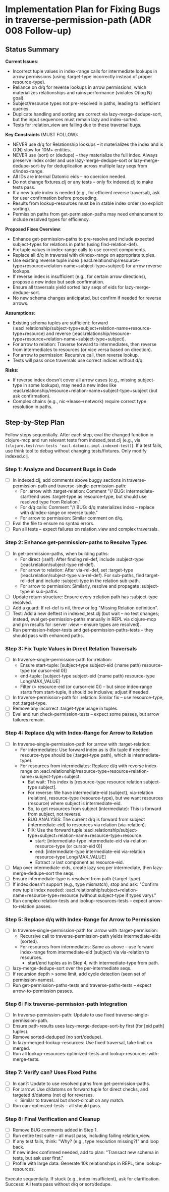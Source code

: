 # Implementation Plan for Fixing Bugs in traverse-permission-path (ADR 008 Follow-up)

## Status Summary

**Current Issues**:
- Incorrect tuple values in index-range calls for intermediate lookups in arrow permissions (using :target-type incorrectly instead of proper resource-type).
- Reliance on d/q for reverse lookups in arrow permissions, which materializes relationships and ruins performance (violates O(log N) goal).
- Subject/resource types not pre-resolved in paths, leading to inefficient queries.
- Duplicate handling and sorting are correct via lazy-merge-dedupe-sort, but the input sequences must remain lazy and index-sorted.
- Tests for :relation_view are failing due to these traversal bugs.

**Key Constraints** (MUST FOLLOW):
- NEVER use d/q for Relationship lookups – it materializes the index and is O(N) slow for 10M+ entities.
- NEVER use (sort) or (dedupe) – they materialize the full index. Always preserve index order and use lazy-merge-dedupe-sort or lazy-merge-dedupe-sort-by for deduplication across multiple lazy seqs from d/index-range.
- All IDs are internal Datomic eids – no coercion needed.
- Do not change fixtures.clj or any tests – only fix indexed.clj to make tests pass.
- If a new tuple index is needed (e.g., for efficient reverse traversal), ask for user confirmation before proceeding.
- Results from lookup-resources must be in stable index order (no explicit sorting).
- Permission paths from get-permission-paths may need enhancement to include resolved types for efficiency.

**Proposed Fixes Overview**:
- Enhance get-permission-paths to pre-resolve and include expected subject-types for relations in paths (using find-relation-def).
- Fix tuple values in index-range calls to use correct components.
- Replace all d/q in traversal with d/index-range on appropriate tuples.
- Use existing reverse tuple index (:eacl.relationship/resource-type+resource+relation-name+subject-type+subject) for arrow reverse lookups.
- If reverse index is insufficient (e.g., for certain arrow directions), propose a new index but seek confirmation.
- Ensure all traversals yield sorted lazy seqs of eids for lazy-merge-dedupe-sort.
- No new schema changes anticipated, but confirm if needed for reverse arrows.

**Assumptions**:
- Existing schema tuples are sufficient: forward (:eacl.relationship/subject-type+subject+relation-name+resource-type+resource) and reverse (:eacl.relationship/resource-type+resource+relation-name+subject-type+subject).
- For arrow to relation: Traverse forward to intermediates, then reverse from intermediates to resources (or vice versa based on direction).
- For arrow to permission: Recursive call, then reverse lookup.
- Tests will pass once traversals use correct indices without d/q.

**Risks**:
- If reverse index doesn't cover all arrow cases (e.g., missing subject-type in some lookups), may need a new index like :eacl.relationship/resource+relation-name+subject-type+subject (but ask confirmation).
- Complex chains (e.g., nic->lease->network) require correct type resolution in paths.

## Step-by-Step Plan

Follow steps sequentially. After each step, eval the changed function in clojure-mcp and run relevant tests from indexed_test.clj (e.g., via `(clojure.test/run-tests 'eacl.datomic.impl.indexed-test)`). If a test fails, use think tool to debug without changing tests/fixtures. Only modify indexed.clj.

### Step 1: Analyze and Document Bugs in Code
- [ ] In indexed.clj, add comments above buggy sections in traverse-permission-path and traverse-single-permission-path:
  - For :arrow with :target-relation: Comment "// BUG: intermediate-start/end uses :target-type as resource-type, but should use resolved type from Relation."
  - For d/q calls: Comment "// BUG: d/q materializes index – replace with d/index-range on reverse tuple."
  - For arrow to permission: Similar comment on d/q.
- [ ] Eval the file to ensure no syntax errors.
- [ ] Run all tests – expect failures on relation_view and complex traversals.

### Step 2: Enhance get-permission-paths to Resolve Types
- [ ] In get-permission-paths, when building paths:
  - For direct (:self): After finding rel-def, include :subject-type (:eacl.relation/subject-type rel-def).
  - For arrow to relation: After via-rel-def, set :target-type (:eacl.relation/subject-type via-rel-def). For sub-paths, find target-rel-def and include :subject-type in the relation sub-path.
  - For arrow to permission: Similarly, resolve and propagate :subject-type in sub-paths.
- [ ] Update return structure: Ensure every :relation path has :subject-type resolved.
- [ ] Add a guard: If rel-def is nil, throw or log "Missing Relation definition".
- [ ] Test: Add a new deftest in indexed_test.clj (but wait – no test changes; instead, eval get-permission-paths manually in REPL via clojure-mcp and prn results for :server :view – ensure types are resolved).
- [ ] Run permission-helper-tests and get-permission-paths-tests – they should pass with enhanced paths.

### Step 3: Fix Tuple Values in Direct Relation Traversals
- [ ] In traverse-single-permission-path for :relation:
  - Ensure start-tuple: [subject-type subject-eid (:name path) resource-type (or cursor-eid 0)]
  - end-tuple: [subject-type subject-eid (:name path) resource-type Long/MAX_VALUE]
  - Filter (> resource-eid (or cursor-eid 0)) – but since index-range starts from start-tuple, it should be inclusive; adjust if needed.
- [ ] In traverse-permission-path for :relation: Similar fix – use resource-type, not :target-type.
- [ ] Remove any incorrect :target-type usage in tuples.
- [ ] Eval and run check-permission-tests – expect some passes, but arrow failures remain.

### Step 4: Replace d/q with Index-Range for Arrow to Relation
- [ ] In traverse-single-permission-path for :arrow with :target-relation:
  - For intermediates: Use forward index as is (fix tuple if needed: resource-type should be (:target-type path), which is intermediate-type).
  - For resources from intermediates: Replace d/q with reverse index-range on :eacl.relationship/resource-type+resource+relation-name+subject-type+subject.
    - But wait: This index is [resource-type resource relation subject-type subject].
    - For reverse: We have intermediate-eid (subject), via-relation (relation), resource-type (resource-type), but we want resources (resource) where subject is intermediate-eid.
    - So, to get resources from subject (intermediate): This is forward from subject, not reverse.
    - BUG ANALYSIS: The current d/q is forward from subject (intermediate-eid) to resources via relation (via-relation).
    - FIX: Use the forward tuple :eacl.relationship/subject-type+subject+relation-name+resource-type+resource.
      - start: [intermediate-type intermediate-eid via-relation resource-type (or cursor-eid 0)]
      - end: [intermediate-type intermediate-eid via-relation resource-type Long/MAX_VALUE]
      - Extract :v last component as resource-eid.
- [ ] Map over intermediate-eids, create lazy seq per intermediate, then lazy-merge-dedupe-sort the seqs.
- [ ] Ensure intermediate-type is resolved from path (:target-type).
- [ ] If index doesn't support (e.g., type mismatch), stop and ask: "Confirm new tuple index needed: :eacl.relationship/subject+relation-name+resource-type+resource (without subject-type if types vary)."
- [ ] Run complex-relation-tests and lookup-resources-tests – expect arrow-to-relation passes.

### Step 5: Replace d/q with Index-Range for Arrow to Permission
- [ ] In traverse-single-permission-path for :arrow with :target-permission:
  - Recursive call to traverse-permission-path yields intermediate-eids (sorted).
  - For resources from intermediates: Same as above – use forward index-range from intermediate-eid (subject) via via-relation to resources.
    - start/end tuples as in Step 4, with intermediate-type from path.
- [ ] lazy-merge-dedupe-sort over the per-intermediate seqs.
- [ ] If recursion depth > some limit, add cycle detection (seen set of permission-names).
- [ ] Run get-permission-paths-tests and traverse-paths-tests – expect arrow-to-permission passes.

### Step 6: Fix traverse-permission-path Integration
- [ ] In traverse-permission-path: Update to use fixed traverse-single-permission-path.
- [ ] Ensure path-results uses lazy-merge-dedupe-sort-by first (for [eid path] tuples).
- [ ] Remove sorted-deduped (no sort/dedupe).
- [ ] In lazy-merged-lookup-resources: Use fixed traversal, take limit on merged.
- [ ] Run all lookup-resources-optimized-tests and lookup-resources-with-merge-tests.

### Step 7: Verify can? Uses Fixed Paths
- [ ] In can?: Update to use resolved paths from get-permission-paths.
- [ ] For :arrow: Use d/datoms on forward tuple for direct checks, and targeted d/datoms (not q) for reverses.
  - Similar to traversal but short-circuit on any match.
- [ ] Run can-optimized-tests – all should pass.

### Step 8: Final Verification and Cleanup
- [ ] Remove BUG comments added in Step 1.
- [ ] Run entire test suite – all must pass, including failing relation_view.
- [ ] If any test fails, think: "Why? (e.g., type resolution missing?)" and loop back.
- [ ] If new index confirmed needed, add to plan: "Transact new schema in tests, but ask user first."
- [ ] Profile with large data: Generate 10k relationships in REPL, time lookup-resources.

Execute sequentially. If stuck (e.g., index insufficient), ask for clarification. Success: All tests pass without d/q or sort/dedupe.